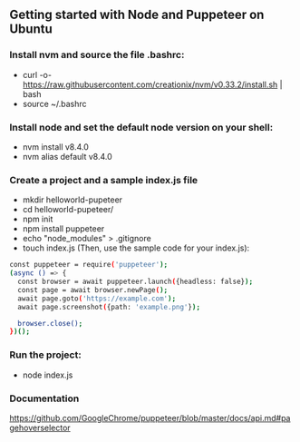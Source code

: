 ## Getting started with Node and Puppeteer on Ubuntu
### Install nvm and source the file .bashrc:
- curl -o- https://raw.githubusercontent.com/creationix/nvm/v0.33.2/install.sh | bash
- source ~/.bashrc

### Install node and set the default node version on your shell:
- nvm install v8.4.0
- nvm alias default v8.4.0

### Create a project and a sample index.js file
- mkdir helloworld-pupeteer
- cd helloworld-pupeteer/
- npm init
- npm install puppeteer
- echo "node_modules" > .gitignore
- touch index.js
(Then, use the sample code for your index.js):

```sh
const puppeteer = require('puppeteer');
(async () => {
  const browser = await puppeteer.launch({headless: false});
  const page = await browser.newPage();
  await page.goto('https://example.com');
  await page.screenshot({path: 'example.png'});

  browser.close();
})();

```
### Run the project:
- node index.js

### Documentation
https://github.com/GoogleChrome/puppeteer/blob/master/docs/api.md#pagehoverselector
